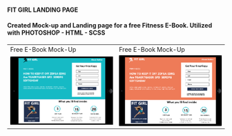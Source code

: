 #### FIT GIRL LANDING PAGE
#### Created Mock-up and Landing page for a free Fitness E-Book. Utilized with PHOTOSHOP - HTML - SCSS
<table>
  <tr>
    <td>Free E-Book Mock-Up</td>
     <td>Free E-Book Mock-Up</td>
  </tr>
  <tr>
    <td><img src="img/MOCKUP-2.png" width=500 ></td>
    <td><img src="img/MOCKUP-1.png" width=500 ></td>
  </tr>
 </table>